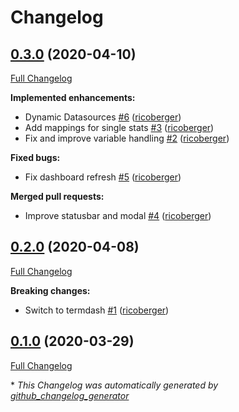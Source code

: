 # Changelog

## [0.3.0](https://github.com/ricoberger/dash/tree/0.3.0) (2020-04-10)

[Full Changelog](https://github.com/ricoberger/dash/compare/0.2.0...0.3.0)

**Implemented enhancements:**

- Dynamic Datasources [\#6](https://github.com/ricoberger/dash/pull/6) ([ricoberger](https://github.com/ricoberger))
- Add mappings for single stats [\#3](https://github.com/ricoberger/dash/pull/3) ([ricoberger](https://github.com/ricoberger))
- Fix and improve variable handling [\#2](https://github.com/ricoberger/dash/pull/2) ([ricoberger](https://github.com/ricoberger))

**Fixed bugs:**

- Fix dashboard refresh [\#5](https://github.com/ricoberger/dash/pull/5) ([ricoberger](https://github.com/ricoberger))

**Merged pull requests:**

- Improve statusbar and modal [\#4](https://github.com/ricoberger/dash/pull/4) ([ricoberger](https://github.com/ricoberger))

## [0.2.0](https://github.com/ricoberger/dash/tree/0.2.0) (2020-04-08)

[Full Changelog](https://github.com/ricoberger/dash/compare/0.1.0...0.2.0)

**Breaking changes:**

- Switch to termdash [\#1](https://github.com/ricoberger/dash/pull/1) ([ricoberger](https://github.com/ricoberger))

## [0.1.0](https://github.com/ricoberger/dash/tree/0.1.0) (2020-03-29)

[Full Changelog](https://github.com/ricoberger/dash/compare/0f7b7b40131755b29d1972d66bac2a82adcb3659...0.1.0)



\* *This Changelog was automatically generated by [github_changelog_generator](https://github.com/github-changelog-generator/github-changelog-generator)*
